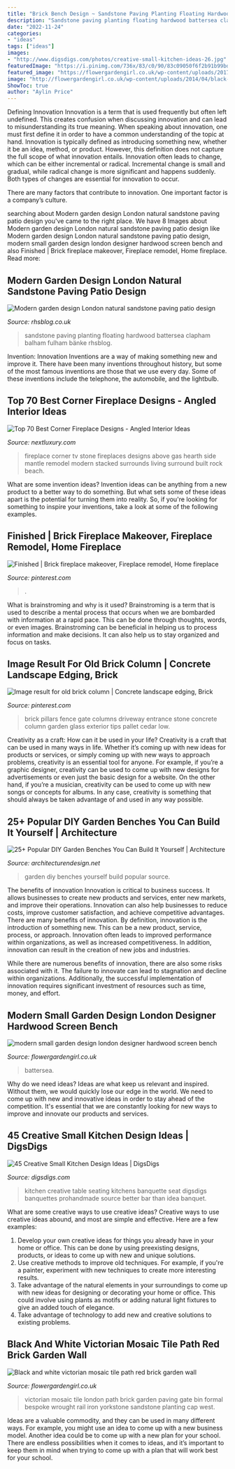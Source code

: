 ```yaml
---
title: "Brick Bench Design ~ Sandstone Paving Planting Floating Hardwood Battersea Clapham Balham Fulham Bänke Rhsblog"
description: "Sandstone paving planting floating hardwood battersea clapham balham fulham bänke rhsblog"
date: "2022-11-24"
categories:
- "ideas"
tags: ["ideas"]
images:
- "http://www.digsdigs.com/photos/creative-small-kitchen-ideas-26.jpg"
featuredImage: "https://i.pinimg.com/736x/83/c0/90/83c09050f6f2b91b99bd9897c763baf8.jpg"
featured_image: "https://flowergardengirl.co.uk/wp-content/uploads/2017/06/modern-small-garden-design-london-designer-hardwood-screen-bench-bespoke-storage-cream-paving-artificial-grass-maida-vale.jpg"
image: "http://flowergardengirl.co.uk/wp-content/uploads/2014/04/black-and-white-victorian-mosaic-tile-path-red-brick-garden-wall-wrought-iron-rail-and-gate-bespoke-bin-store-london-13.jpg"
ShowToc: true
author: "Aylin Price"
---
```



Defining Innovation
Innovation is a term that is used frequently but often left undefined. This creates confusion when discussing innovation and can lead to misunderstanding its true meaning. When speaking about innovation, one must first define it in order to have a common understanding of the topic at hand.
Innovation is typically defined as introducing something new, whether it be an idea, method, or product. However, this definition does not capture the full scope of what innovation entails. Innovation often leads to change, which can be either incremental or radical. Incremental change is small and gradual, while radical change is more significant and happens suddenly. Both types of changes are essential for innovation to occur.

There are many factors that contribute to innovation. One important factor is a company’s culture.

	

		
searching about Modern garden design London natural sandstone paving patio design you've came to the right place. We have 8 Images about Modern garden design London natural sandstone paving patio design like Modern garden design London natural sandstone paving patio design, modern small garden design london designer hardwood screen bench and also Finished | Brick fireplace makeover, Fireplace remodel, Home fireplace. Read more:
		
    
## Modern Garden Design London Natural Sandstone Paving Patio Design

<img loading=lazy src="http://rhsblog.co.uk/wp-content/uploads/2015/06/modern-garden-design-london-natural-sandstone-paving-patio-design-hardwood-floating-bench-grey-blcok-render-brick-raised-beds-architectural-planting-balham-chelsea-fulham-battersea-clapham-1024x768.jpg" onerror="this.onerror=null;this.src='https://tse2.mm.bing.net/th?id=OIP.omvk4TLMVeFazGOXm4OoKgHaFj&amp;pid=15.1';" alt="Modern garden design London natural sandstone paving patio design">

_Source: rhsblog.co.uk_

>sandstone paving planting floating hardwood battersea clapham balham fulham bänke rhsblog. 

	

Invention: Innovation
Inventions are a way of making something new and improve it. There have been many inventions throughout history, but some of the most famous inventions are those that we use every day. Some of these inventions include the telephone, the automobile, and the lightbulb.

    
## Top 70 Best Corner Fireplace Designs - Angled Interior Ideas

<img loading=lazy src="http://nextluxury.com/wp-content/uploads/vintage-stone-corner-fireplace-design-ideas.jpg" onerror="this.onerror=null;this.src='https://tse4.mm.bing.net/th?id=OIP.qT39fgyhVVn_2PGS--nbowHaJ4&amp;pid=15.1';" alt="Top 70 Best Corner Fireplace Designs - Angled Interior Ideas">

_Source: nextluxury.com_

>fireplace corner tv stone fireplaces designs above gas hearth side mantle remodel modern stacked surrounds living surround built rock beach. 

	

What are some invention ideas?
Invention ideas can be anything from a new product to a better way to do something. But what sets some of these ideas apart is the potential for turning them into reality. So, if you're looking for something to inspire your inventions, take a look at some of the following examples.

    
## Finished | Brick Fireplace Makeover, Fireplace Remodel, Home Fireplace

<img loading=lazy src="https://i.pinimg.com/736x/83/c0/90/83c09050f6f2b91b99bd9897c763baf8.jpg" onerror="this.onerror=null;this.src='https://tse3.mm.bing.net/th?id=OIP.FRwQ48xZUwHT3pNUfNANCAHaJ3&amp;pid=15.1';" alt="Finished | Brick fireplace makeover, Fireplace remodel, Home fireplace">

_Source: pinterest.com_

>. 

	

What is brainstroming and why is it used?
Brainstroming is a term that is used to describe a mental process that occurs when we are bombarded with information at a rapid pace. This can be done through thoughts, words, or even images. Brainstroming can be beneficial in helping us to process information and make decisions. It can also help us to stay organized and focus on tasks.

    
## Image Result For Old Brick Column | Concrete Landscape Edging, Brick

<img loading=lazy src="https://i.pinimg.com/736x/55/ce/a1/55cea1567baec5f6dae1a7f958023b58.jpg" onerror="this.onerror=null;this.src='https://tse4.mm.bing.net/th?id=OIP.nkuU8_p3YRkYBtUxJp8LTgAAAA&amp;pid=15.1';" alt="Image result for old brick column | Concrete landscape edging, Brick">

_Source: pinterest.com_

>brick pillars fence gate columns driveway entrance stone concrete column garden glass exterior tips pallet cedar low. 

	

Creativity as a craft: How can it be used in your life?
Creativity is a craft that can be used in many ways in life. Whether it’s coming up with new ideas for products or services, or simply coming up with new ways to approach problems, creativity is an essential tool for anyone. For example, if you’re a graphic designer, creativity can be used to come up with new designs for advertisements or even just the basic design for a website. On the other hand, if you’re a musician, creativity can be used to come up with new songs or concepts for albums. In any case, creativity is something that should always be taken advantage of and used in any way possible.

    
## 25+ Popular DIY Garden Benches You Can Build It Yourself | Architecture

<img loading=lazy src="http://www.woohome.com/wp-content/uploads/2014/04/DIY-Benches-for-Garden-23.jpg" onerror="this.onerror=null;this.src='https://tse1.mm.bing.net/th?id=OIP.7e3FdKfViuZ0nbtxKdvFWQHaJ3&amp;pid=15.1';" alt="25+ Popular DIY Garden Benches You Can Build It Yourself | Architecture">

_Source: architecturendesign.net_

>garden diy benches yourself build popular source. 

	

The benefits of innovation
Innovation is critical to business success. It allows businesses to create new products and services, enter new markets, and improve their operations. Innovation can also help businesses to reduce costs, improve customer satisfaction, and achieve competitive advantages.
There are many benefits of innovation. By definition, innovation is the introduction of something new. This can be a new product, service, process, or approach. Innovation often leads to improved performance within organizations, as well as increased competitiveness. In addition, innovation can result in the creation of new jobs and industries.

While there are numerous benefits of innovation, there are also some risks associated with it. The failure to innovate can lead to stagnation and decline within organizations. Additionally, the successful implementation of innovation requires significant investment of resources such as time, money, and effort.

    
## Modern Small Garden Design London Designer Hardwood Screen Bench

<img loading=lazy src="https://flowergardengirl.co.uk/wp-content/uploads/2017/06/modern-small-garden-design-london-designer-hardwood-screen-bench-bespoke-storage-cream-paving-artificial-grass-maida-vale.jpg" onerror="this.onerror=null;this.src='https://tse2.mm.bing.net/th?id=OIP.Z_0RuAeGn14Q6jJMhPAYeQHaLL&amp;pid=15.1';" alt="modern small garden design london designer hardwood screen bench">

_Source: flowergardengirl.co.uk_

>battersea. 

	

Why do we need ideas?
Ideas are what keep us relevant and inspired. Without them, we would quickly lose our edge in the world. We need to come up with new and innovative ideas in order to stay ahead of the competition. It's essential that we are constantly looking for new ways to improve and innovate our products and services.

    
## 45 Creative Small Kitchen Design Ideas | DigsDigs

<img loading=lazy src="http://www.digsdigs.com/photos/creative-small-kitchen-ideas-26.jpg" onerror="this.onerror=null;this.src='https://tse3.mm.bing.net/th?id=OIP.47uDh7WOurS8FPWmgYd4xAHaJ4&amp;pid=15.1';" alt="45 Creative Small Kitchen Design Ideas | DigsDigs">

_Source: digsdigs.com_

>kitchen creative table seating kitchens banquette seat digsdigs banquettes prohandmade source better bar than idea banquet. 

	

What are some creative ways to use creative ideas?
Creative ways to use creative ideas abound, and most are simple and effective. Here are a few examples: 
1. Develop your own creative ideas for things you already have in your home or office. This can be done by using preexisting designs, products, or ideas to come up with new and unique solutions. 
2. Use creative methods to improve old techniques. For example, if you're a painter, experiment with new techniques to create more interesting results. 
3. Take advantage of the natural elements in your surroundings to come up with new ideas for designing or decorating your home or office. This could involve using plants as motifs or adding natural light fixtures to give an added touch of elegance. 
4. Take advantage of technology to add new and creative solutions to existing problems.

    
## Black And White Victorian Mosaic Tile Path Red Brick Garden Wall

<img loading=lazy src="http://flowergardengirl.co.uk/wp-content/uploads/2014/04/black-and-white-victorian-mosaic-tile-path-red-brick-garden-wall-wrought-iron-rail-and-gate-bespoke-bin-store-london-13.jpg" onerror="this.onerror=null;this.src='https://tse3.mm.bing.net/th?id=OIP.Cj6m66CLpYLw-J-VMcMKZQHaJ5&amp;pid=15.1';" alt="Black and white victorian mosaic tile path red brick garden wall">

_Source: flowergardengirl.co.uk_

>victorian mosaic tile london path brick garden paving gate bin formal bespoke wrought rail iron yorkstone sandstone planting cap west. 

	

Ideas are a valuable commodity, and they can be used in many different ways. For example, you might use an idea to come up with a new business model. Another idea could be to come up with a new plan for your school. There are endless possibilities when it comes to ideas, and it’s important to keep them in mind when trying to come up with a plan that will work best for your school.

